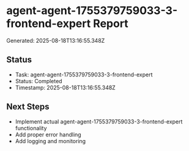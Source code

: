 # agent-agent-1755379759033-3-frontend-expert Report

Generated: 2025-08-18T13:16:55.348Z

## Status
- Task: agent-agent-1755379759033-3-frontend-expert
- Status: Completed
- Timestamp: 2025-08-18T13:16:55.348Z

## Next Steps
- Implement actual agent-agent-1755379759033-3-frontend-expert functionality
- Add proper error handling
- Add logging and monitoring
